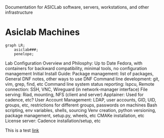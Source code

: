 Documentation for ASICLab software, servers, workstations, and other infrastructure

# Asiclab Machines

```mermaid
graph LR;
    asiclab###;
    penelope;
```


Lab Configuration Overview and Philosphy: Up to Date Fedora, with containers for backward compatibility, minimal tools, no configuration management
Initial Install Guide:
Package management: list of packages, General DNF notes, other ways to use DNF
Command line development: git, vim, grep, find, etc
Command line system status reporting: lspcu,
Remote connection: SSH, VNC, Wireguard (in network-manager interface)
File serving: Riad, mounting, NFS (client and server)
Apptainer: Used for cadence, etc?
User Account Management: LDAP, user accounts, GID, UID, groups, etc, restrictions for different groups, passwords on machines
Bash scripting, env variables, shells, sourcing
Venv creation, python versioning, package management, setup.py, wheels, etc
CMAKe installation, etc
License server:
Cadence installation/setup, etc

This is a test [link](admin.md)



